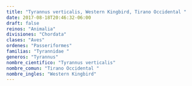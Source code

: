 ```yaml
---
title: "Tyrannus verticalis, Western Kingbird, Tirano Occidental "
date: 2017-08-18T20:46:32-06:00
draft: false
reinos: "Animalia"
divisiones: "Chordata"
clases: "Aves"
ordenes: "Passeriformes"
familias: "Tyrannidae "
generos: "Tyrannus"
nombre_cientifico: "Tyrannus verticalis"
nombre_comun: "Tirano Occidental "
nombre_ingles: "Western Kingbird"
---
```

